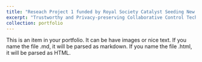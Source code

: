 ```yaml
---
title: "Reseach Project 1 funded by Royal Society Catalyst Seeding New Zealand- Japan Joint Research Grant 2023 - 2025"
excerpt: "Trustworthy and Privacy-preserving Collaborative Control Technologies for Vehicular IoT (TrustPC4VIOT) <br/><img src='/images/trustpc4viot.png'>"
collection: portfolio
---
```


This is an item in your portfolio. It can be have images or nice text. If you name the file .md, it will be parsed as markdown. If you name the file .html, it will be parsed as HTML. 

